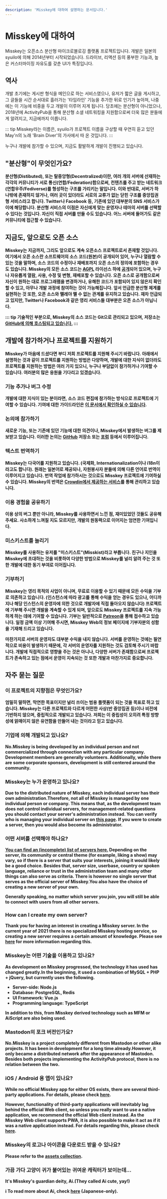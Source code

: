 ```yaml
---
description: 'Misskey에 대하여 설명하는 문서입니다.'
---
```


# Misskey에 대하여

Misskey는 오픈소스 분산형 마이크로블로깅 플랫폼 프로젝트입니다.
개발은 일본의 syuilo에 의해 2014년부터 시작되었습니다.
드라이브, 리액션 등의 풍부한 기능과, 높은 커스터마이징 자유도를 갖춘 UI가 특징입니다.

## 역사
개발 초기에는 게시판 형식을 메인으로 하는 서비스였으나, 유저가 짧은 글을 게시하고, 그 글들을 시간 순서대로 흘러가는 '타임라인' 기능을 추가한 뒤로 인기가 높아져, 나중에는 이 기능에 비중을 두고 개발이 이루어 지게 됩니다.
당초에는 분산형이 아니었으나, 2018년에 ActivityPub을 통해 분산형 소셜 네트워킹을 지원함으로써 더욱 많은 분들에게 알려지고, 지금에까지 이릅니다.

::: tip
Misskey라는 이름은, syuilo가 프로젝트 이름을 구상할 때 우연히 듣고 있던 May'n의 노래 'Brain Diver'의 가사에서 따 온 것입니다.
:::

누구나 개발에 참가할 수 있으며, 지금도 활발하게 개발이 진행되고 있습니다.

## "분산형"이 무엇인가요?
<b>분산형(Distibuted)<b>, 또는 탈중앙형(Decentralized)이란, 여러 개의 서버에 산재하는 각각의 커뮤니티가 서로 <b>통신(연합/Federation)</b>함으로써, 컨텐츠를 주고 받는 <b>네트워크(연합우주/Fediverse)</b>를 형성하는 구조를 가리키는 말입니다.
이와 반대로, 서버가 하나밖에 존재하지 않거나, 여러 곳이 있더라도 서로의 교류가 없는 닫힌 구조를 중앙집권형 서비스라고 합니다. Twitter나 Facebook 등, 기존에 있던 대부분의 SNS 서비스가 이에 해당합니다.
분산형 서비스의 이점은 자신에게 맞는 운영자나 테마의 서버를 선택할 수 있다는 것입니다. 자신이 직접 서버를 만들 수도 있습니다. 어느 서버에 들어가도 같은 커뮤니티에 접근할 수 있습니다.

## 지금도, 앞으로도 오픈 소스
Misskey는 지금까지, 그리도 앞으로도 계속 오픈소스 프로젝트로서 존재할 것입니다. 여기에서 오픈 소스란 <b>소프트웨어의 소스 코드(원본)이 공개</b>되어 있어, 누구나 열람할 수 있는 것을 말하며, 소스 코드의 수정이나 재배포까지 오픈 소스의 정의에 포함하는 경우도 있습니다.
Misskey의 모든 소스 코드는 [AGPL](https://github.com/misskey-dev/misskey/blob/develop/LICENSE) 라이선스 하에 [공개](https://github.com/misskey-dev)되어 있으며, 누구나 자유롭게 열람, 사용, 수정 및 변형, 재배포할 수 있습니다.
오픈 소스로 공개함으로써 자신이 원하는 대로 프로그래램을 변경하거나, 유해한 코드가 포함되어 있지 않은지 확인할 수 있고, 아무나 개발 과정에 참여하는 것이 가능해집니다.
앞서 언급한 분산형 체계를 실현하는 것 또한, 오픈 소스와 뗄레야 뗄 수 없는 관계를 유지하고 있습니다.
재차 언급되고 있지만, Twitter나 Facebook과 같은 영리 서비스들 대부분은 오픈 소스가 아닙니다.

::: tip
기술적인 부분으로, Misskey의 소스 코드는 Git으로 관리되고 있으며, 저장소는 [GitHub에 의해 호스팅되고 있습니다.](https://github.com/misskey-dev)
:::

## 개발에 참가하거나 프로젝트를 지원하기
Misskey가 마음에 드셨다면 부디 저희 프로젝트를 지원해 주시기 바랍니다. 아래에서 설명하는 것과 같이 프로젝트를 지원하는 방법은 다양하며, 개발에 대한 지식이 없더라도 프로젝트를 지원하는 방법은 여러 가지 있으니, 누구나 부담없이 참가하거나 기여할 수 있습니다. 여러분의 많은 응원을 기다리고 있겠습니다.

### 기능 추가나 버그 수정
개발에 대한 지식이 있는 분이라면, 소스 코드 편집에 참가하는 방식으로 프로젝트에 기여할 수 있습니다.
기여에 대한 가이드라인은 [이 문서에서 확인하실 수 있습니다](https://github.com/misskey-dev/misskey/blob/develop/CONTRIBUTING.md).

### 논의에 참가하기
새로운 기능, 또는 기존에 있던 기능에 대한 의견이나, Misskey에서 발생하는 버그를 제보받고 있습니다.
이러한 논의는 [GitHub](https://github.com/misskey-dev)  저장소 또는 [포럼](https://forum.misskey.io/) 등에서 이루어집니다.

### 텍스트 번역하기
Misskey는 다국어를 지원하고 있습니다. (국제화, Internationalization이나 i18n이라고도 합니다). 원래는 일본어로 제공되나, 자원봉사자 분들에 의해 다른 언어로 번역이 이루어지고 있습니다.
번역 작업에 참가하시는 것으로도 Misskey 프로젝트에 기여하실 수 있습니다.
Misskey의 번역은 [Crowdin에서 제공하는 서비스](https://crowdin.com/project/misskey)를 통해 관리하고 있습니다.

### 이용 경험을 공유하기
이용 상의 버그 뿐만 아니라, Misskey를 사용하면서 느낀 점, 재미있었던 것들도 공유해 주세요. 사소하게 느껴질 지도 모르지만, 개발의 원동력으로 이어지는 엄연한 기여입니다.

### 미스키스트를 늘리기
Misskey를 사용하는 유저를 "미스키스트"(Misskist)라고 부릅니다.
친구나 지인을 Misskey에 초대하는 것을 비롯하여 다양한 방법으로 Misskey를 널리 알려 주는 것 또한 개발에 대한 동기 부여로 이어집니다.

### 기부하기
Misskey는 영리 목적의 사업이 아니며, 무료로 이용할 수 있기 때문에 모든 수익을 기부로 의존하고 있습니다. (인스턴스에 따라 광고를 통해 수익을 얻는 경우도 있으나, 어디까지나 해당 인스턴스의 운영자에 의한 것으로 개발자에 직접 돌아오지 않습니다)
프로젝트에 기부해 주시면 개발을 계속할 수 있게 되며, 앞으로도 Misskey 프로젝트를 지속 가능하게 하는 데에 기여할 수 있습니다.
기부는 일반적으로 [Patreon](https://www.patreon.com/syuilo)을 통해 접수하고 있습니다.
일정 금액 이상 기여해 주시면, Misskey Web의 정보 페이지에 기부자분의 성함을 기재해 드리고 있습니다.

마찬가지로 서버의 운영자도 대부분 수익을 내지 않습니다. 서버를 운영하는 것에는 필연적으로 비용이 발생하기 때문에, 각 서버의 운영자를 지원하는 것도 검토해 주시기 바랍니다.
개발에 직접적으로 영향을 주는 것은 아니나, 다양한 서버가 존재함으로써 프로젝트가 존속하고 있는 점에서 운영이 지속되는 것 또한 개발과 마찬가지로 중요합니다.

## 자주 묻는 질문
### 이 프로젝트의 지향점은 무엇인가요?
엄밀히 말하면, 막연한 목표이지만 널리 쓰이는 범용 플랫폼이 되는 것을 목표로 하고 있습니다.
Misskey는 다른 프로젝트와 다르게 어떤한 사상(반 중앙집권 등)이나 비전에 기반하지 않으며, 중립적으로 개발되고 있습니다.
저희는 이 중립성이 오히려 특정 방향성에 얽매이지 않은 유연함을 만들어 내는 것이라고 믿고 있습니다.
<!-- TODO: Link to Roadmaps -->

### 기업에 의해 개발되고 있나요?
No.Misskey is being developed by an individual person and not commercialized through connection with any particular company. Development members are generally volunteers. Additionally, while there are some corporate sponsors, development is still centered around the community.

### Misskey는 누가 운영하고 있나요?
Due to the distributed nature of Misskey, each individual server has their own administration.Therefore, not all of Misskey is managed by one individual person or company. This means that, as the development team does not control individual servers, for management-related questions you should contact your server's administration instead. You can verify who is managing your individual server on [this page](/about). If you were to create a server, then you would also become its administrator.

### 어떤 서버를 선택해야 하나요?
[You can find an (incomplete) list of servers here.](../instances.md) Depending on the server, its community or central theme (for example, liking a show) may vary, so if there is a server that suits your interests, joining it would likely be a good choice. Besides that, server size, userbase, country or spoken language, reliance or trust in the administration team and many other things can also serve as criteria. There is however no single server that serves as the official server of Misskey.You also have the choice of creating a new server of your own.

Generally speaking, no matter which server you join, you will still be able to connect with users from all other servers.

### How can I create my own server?
Thank you for having an interest in creating a Misskey server. In the current year of 2021 there is no specialized Misskey hosting service, so creating a new server requires a certain amount of knowledge. Please see [here](./install.md) for more information regarding this.

### Misskey는 어떤 기술을 이용하고 있나요?
As development on Misskey progressed, the technology it has used has changed greatly.In the beginning, it used a combination of MySQL + PHP + jQuery, but currently uses the following.
- Server-side: Node.js
- Database: PostgreSQL, Redis
- UI Framework: Vue.js
- Programming language: TypeScript

In addition to this, from Misskey derived technology such as MFM or AiScript are also being used.

### Mastodon의 포크 버전인가요?
No.Misskey is a project completely different from Mastodon or other alike projects. It has been in development for a long time already.However, it only became a distributed network after the appearance of Mastodon. Besides both projects implementing the ActivityPub protocol, there is no relation between the two.

### iOS / Android 용 앱이 있나요?
While no official Misskey app for either OS exists, there are several third-party applications. For details, please check [here](./apps).

However, functionality of third-party applications will inevitably lag behind the official Web client, so unless you really want to use a native application, we recommend the official Web client instead. As the Misskey Web client supports PWA, it is also possible to make it act as if it was a native application instead. For details regarding this, please check [here](todo).

### Misskey의 로고나 아이콘을 다운로드 받을 수 있나요?
Please refer to the [assets collection](../appendix/assets.html).

### 가끔 가다 고양이 귀가 붙어있는 귀여운 캐릭터가 보이는데...
It's Misskey's guardian deity, Ai.(They called Ai cute, yay!)
<div class="info">ℹ️ To read more about Ai, check <a href="https://xn--931a.moe/" target="_blank">here</a> (Japanese-only).</div>
